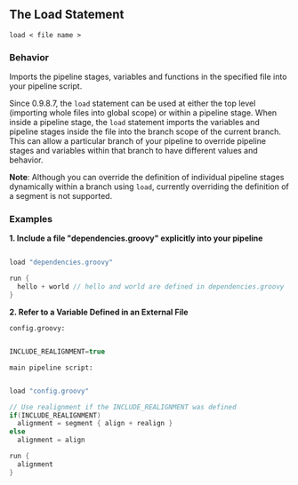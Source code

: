 ## The Load Statement
    
    load < file name >
### Behavior

Imports the pipeline stages, variables and functions in the specified 
file into your pipeline script.

Since 0.9.8.7, the `load` statement can be used at either the top level 
(importing whole files into global scope) or within a pipeline stage. 
When inside a pipeline stage, the `load` statement imports the variables
and pipeline stages inside the file into the branch scope of the current 
branch. This can allow a particular branch of your pipeline to override
pipeline stages and variables within that branch to have different 
values and behavior.

**Note**: Although you can override the definition of individual pipeline
stages dynamically within a branch using `load`, currently overriding 
the definition of a segment is not supported.

### Examples

**1. Include a file "dependencies.groovy" explicitly into your pipeline**
```groovy 

load "dependencies.groovy"

run {
  hello + world // hello and world are defined in dependencies.groovy
}
```

**2. Refer to a Variable Defined in an External File**

`config.groovy:`

```groovy 

INCLUDE_REALIGNMENT=true
```

`main pipeline script:`

```groovy 

load "config.groovy"

// Use realignment if the INCLUDE_REALIGNMENT was defined
if(INCLUDE_REALIGNMENT)
  alignment = segment { align + realign }
else
  alignment = align

run {
  alignment
}
```
